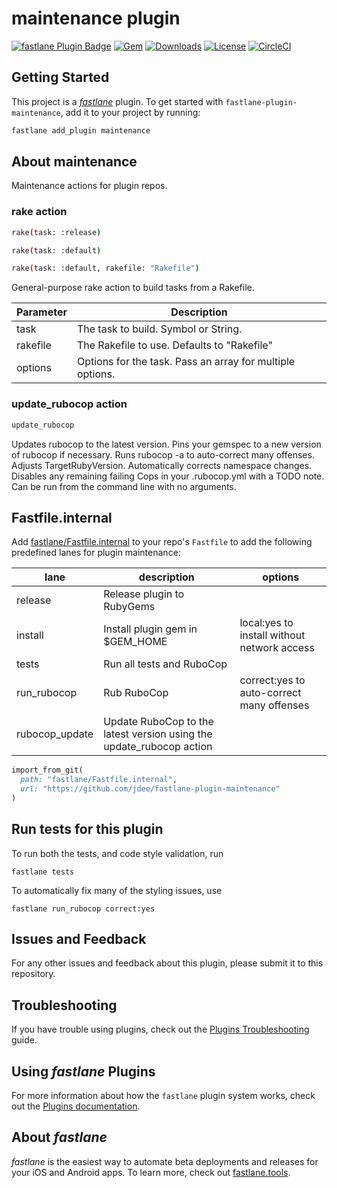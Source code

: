 # maintenance plugin

[![fastlane Plugin Badge](https://rawcdn.githack.com/fastlane/fastlane/master/fastlane/assets/plugin-badge.svg)](https://rubygems.org/gems/fastlane-plugin-maintenance)
[![Gem](https://img.shields.io/gem/v/fastlane-plugin-maintenance.svg?style=flat)](https://rubygems.org/gems/fastlane-plugin-maintenance)
[![Downloads](https://img.shields.io/gem/dt/fastlane-plugin-maintenance.svg?style=flat)](https://rubygems.org/gems/fastlane-plugin-maintenance)
[![License](https://img.shields.io/badge/license-MIT-green.svg?style=flat)](https://github.com/jdee/fastlane-plugin-maintenance/blob/master/LICENSE)
[![CircleCI](https://img.shields.io/circleci/project/github/jdee/fastlane-plugin-maintenance.svg)](https://circleci.com/gh/jdee/fastlane-plugin-maintenance)

## Getting Started

This project is a [_fastlane_](https://github.com/fastlane/fastlane) plugin. To get started with `fastlane-plugin-maintenance`, add it to your project by running:

```bash
fastlane add_plugin maintenance
```

## About maintenance

Maintenance actions for plugin repos.

### rake action

```bash
rake(task: :release)
```

```bash
rake(task: :default)
```

```bash
rake(task: :default, rakefile: "Rakefile")
```

General-purpose rake action to build tasks from a Rakefile.

|Parameter|Description|
|---------|-----------|
|task|The task to build. Symbol or String.|
|rakefile|The Rakefile to use. Defaults to "Rakefile"|
|options|Options for the task. Pass an array for multiple options.|

### update_rubocop action

```bash
update_rubocop
```

Updates rubocop to the latest version. Pins your gemspec to a new version of rubocop if
necessary. Runs rubocop -a to auto-correct many offenses. Adjusts TargetRubyVersion.
Automatically corrects namespace changes. Disables any remaining failing Cops in your
.rubocop.yml with a TODO note. Can be run from the command line with no arguments.

## Fastfile.internal

Add [fastlane/Fastfile.internal](./fastlane/Fastfile.internal) to your repo's
`Fastfile` to add the following predefined lanes for plugin maintenance:

|lane|description|options|
|----|-----------|-------|
|release|Release plugin to RubyGems||
|install|Install plugin gem in $GEM_HOME|local:yes to install without network access|
|tests|Run all tests and RuboCop||
|run_rubocop|Rub RuboCop|correct:yes to auto-correct many offenses|
|rubocop_update|Update RuboCop to the latest version using the update_rubocop action||

```Ruby
import_from_git(
  path: "fastlane/Fastfile.internal",
  url: "https://github.com/jdee/fastlane-plugin-maintenance"
)
```

## Run tests for this plugin

To run both the tests, and code style validation, run

```
fastlane tests
```

To automatically fix many of the styling issues, use
```
fastlane run_rubocop correct:yes
```

## Issues and Feedback

For any other issues and feedback about this plugin, please submit it to this repository.

## Troubleshooting

If you have trouble using plugins, check out the [Plugins Troubleshooting](https://docs.fastlane.tools/plugins/plugins-troubleshooting/) guide.

## Using _fastlane_ Plugins

For more information about how the `fastlane` plugin system works, check out the [Plugins documentation](https://docs.fastlane.tools/plugins/create-plugin/).

## About _fastlane_

_fastlane_ is the easiest way to automate beta deployments and releases for your iOS and Android apps. To learn more, check out [fastlane.tools](https://fastlane.tools).
